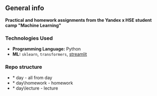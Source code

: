 ## General info
**Practical and homework assignments from the Yandex x HSE student camp "Machine Learning"**


### Technologies Used
- **Programming Language:** Python
- **ML:** `sklearn`, `transformers`, [streamlit](https://streamlit.io)

### Repo structure
* \* day - all from day
* \* day\homework - homework
* \* day\lecture - lecture
